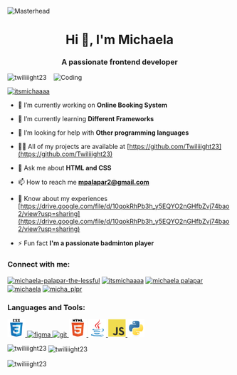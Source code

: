 ![Masterhead](https://i.pinimg.com/originals/ca/26/2e/ca262e0354eea311c41134c3e4bc3bc2.gif)
<h1 align="center">Hi 👋, I'm Michaela</h1>
<h3 align="center">A passionate frontend developer</h3>
<img align="right" alt="Coding" width="400" src="https://i.pinimg.com/originals/44/14/c9/4414c9246815b601e5bf47fe4f82a1c6.gif">

<p align="left"> <img src="https://komarev.com/ghpvc/?username=twiliiight23&label=Profile%20views&color=0e75b6&style=flat" alt="twiliiight23" /> </p>

<p align="left"> <a href="https://twitter.com/itsmichaaaa" target="blank"><img src="https://img.shields.io/twitter/follow/itsmichaaaa?logo=twitter&style=for-the-badge" alt="itsmichaaaa" /></a> </p>

- 🔭 I’m currently working on **Online Booking System**

- 🌱 I’m currently learning **Different Frameworks**

- 🤝 I’m looking for help with **Other programming languages**

- 👨‍💻 All of my projects are available at [https://github.com/Twiliiight23](https://github.com/Twiliiight23)

- 💬 Ask me about **HTML and CSS**

- 📫 How to reach me **mpalapar2@gmail.com**

- 📄 Know about my experiences [https://drive.google.com/file/d/10qokRhPb3h_y5EQYO2nGHfbZvj74bao2/view?usp=sharing](https://drive.google.com/file/d/10qokRhPb3h_y5EQYO2nGHfbZvj74bao2/view?usp=sharing)

- ⚡ Fun fact **I'm a passionate badminton player**

<h3 align="left">Connect with me:</h3>
<p align="left">
<a href="https://codepen.io/michaela-palapar-the-lessful" target="blank"><img align="center" src="https://raw.githubusercontent.com/rahuldkjain/github-profile-readme-generator/master/src/images/icons/Social/codepen.svg" alt="michaela-palapar-the-lessful" height="30" width="40" /></a>
<a href="https://twitter.com/itsmichaaaa" target="blank"><img align="center" src="https://raw.githubusercontent.com/rahuldkjain/github-profile-readme-generator/master/src/images/icons/Social/twitter.svg" alt="itsmichaaaa" height="30" width="40" /></a>
<a href="https://linkedin.com/in/michaela palapar" target="blank"><img align="center" src="https://raw.githubusercontent.com/rahuldkjain/github-profile-readme-generator/master/src/images/icons/Social/linked-in-alt.svg" alt="michaela palapar" height="30" width="40" /></a>
<a href="https://fb.com/michaela" target="blank"><img align="center" src="https://raw.githubusercontent.com/rahuldkjain/github-profile-readme-generator/master/src/images/icons/Social/facebook.svg" alt="michaela" height="30" width="40" /></a>
<a href="https://instagram.com/micha_plpr" target="blank"><img align="center" src="https://raw.githubusercontent.com/rahuldkjain/github-profile-readme-generator/master/src/images/icons/Social/instagram.svg" alt="micha_plpr" height="30" width="40" /></a>
</p>

<h3 align="left">Languages and Tools:</h3>
<p align="left"> <a href="https://www.w3schools.com/css/" target="_blank" rel="noreferrer"> <img src="https://raw.githubusercontent.com/devicons/devicon/master/icons/css3/css3-original-wordmark.svg" alt="css3" width="40" height="40"/> </a> <a href="https://www.figma.com/" target="_blank" rel="noreferrer"> <img src="https://www.vectorlogo.zone/logos/figma/figma-icon.svg" alt="figma" width="40" height="40"/> </a> <a href="https://git-scm.com/" target="_blank" rel="noreferrer"> <img src="https://www.vectorlogo.zone/logos/git-scm/git-scm-icon.svg" alt="git" width="40" height="40"/> </a> <a href="https://www.w3.org/html/" target="_blank" rel="noreferrer"> <img src="https://raw.githubusercontent.com/devicons/devicon/master/icons/html5/html5-original-wordmark.svg" alt="html5" width="40" height="40"/> </a> <a href="https://www.java.com" target="_blank" rel="noreferrer"> <img src="https://raw.githubusercontent.com/devicons/devicon/master/icons/java/java-original.svg" alt="java" width="40" height="40"/> </a> <a href="https://developer.mozilla.org/en-US/docs/Web/JavaScript" target="_blank" rel="noreferrer"> <img src="https://raw.githubusercontent.com/devicons/devicon/master/icons/javascript/javascript-original.svg" alt="javascript" width="40" height="40"/> </a> <a href="https://www.python.org" target="_blank" rel="noreferrer"> <img src="https://raw.githubusercontent.com/devicons/devicon/master/icons/python/python-original.svg" alt="python" width="40" height="40"/> </a> </p>

<p><img align="left" src="https://github-readme-stats.vercel.app/api/top-langs?username=twiliiight23&show_icons=true&locale=en&layout=compact" alt="twiliiight23" /></p>

<p>&nbsp;<img align="center" src="https://github-readme-stats.vercel.app/api?username=twiliiight23&show_icons=true&locale=en" alt="twiliiight23" /></p>

<p><img align="center" src="https://github-readme-streak-stats.herokuapp.com/?user=twiliiight23&" alt="twiliiight23" /></p>
